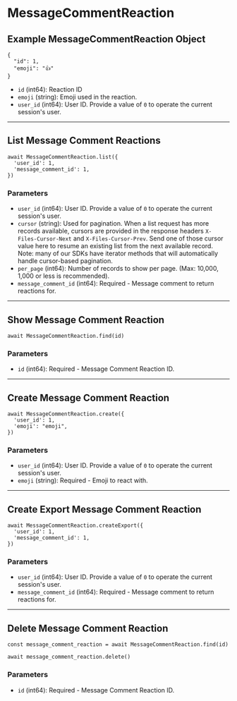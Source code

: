# MessageCommentReaction

## Example MessageCommentReaction Object

```
{
  "id": 1,
  "emoji": "👍"
}
```

* `id` (int64): Reaction ID
* `emoji` (string): Emoji used in the reaction.
* `user_id` (int64): User ID.  Provide a value of `0` to operate the current session's user.

---

## List Message Comment Reactions

```
await MessageCommentReaction.list({
  'user_id': 1,
  'message_comment_id': 1,
})
```


### Parameters

* `user_id` (int64): User ID.  Provide a value of `0` to operate the current session's user.
* `cursor` (string): Used for pagination.  When a list request has more records available, cursors are provided in the response headers `X-Files-Cursor-Next` and `X-Files-Cursor-Prev`.  Send one of those cursor value here to resume an existing list from the next available record.  Note: many of our SDKs have iterator methods that will automatically handle cursor-based pagination.
* `per_page` (int64): Number of records to show per page.  (Max: 10,000, 1,000 or less is recommended).
* `message_comment_id` (int64): Required - Message comment to return reactions for.

---

## Show Message Comment Reaction

```
await MessageCommentReaction.find(id)
```


### Parameters

* `id` (int64): Required - Message Comment Reaction ID.

---

## Create Message Comment Reaction

```
await MessageCommentReaction.create({
  'user_id': 1,
  'emoji': "emoji",
})
```


### Parameters

* `user_id` (int64): User ID.  Provide a value of `0` to operate the current session's user.
* `emoji` (string): Required - Emoji to react with.

---

## Create Export Message Comment Reaction

```
await MessageCommentReaction.createExport({
  'user_id': 1,
  'message_comment_id': 1,
})
```


### Parameters

* `user_id` (int64): User ID.  Provide a value of `0` to operate the current session's user.
* `message_comment_id` (int64): Required - Message comment to return reactions for.

---

## Delete Message Comment Reaction

```
const message_comment_reaction = await MessageCommentReaction.find(id)

await message_comment_reaction.delete()
```

### Parameters

* `id` (int64): Required - Message Comment Reaction ID.

